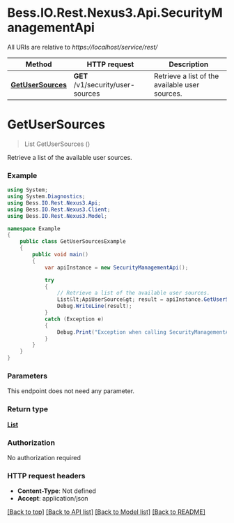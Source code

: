 # Bess.IO.Rest.Nexus3.Api.SecurityManagementApi

All URIs are relative to *https://localhost/service/rest/*

Method | HTTP request | Description
------------- | ------------- | -------------
[**GetUserSources**](SecurityManagementApi.md#getusersources) | **GET** /v1/security/user-sources | Retrieve a list of the available user sources.


<a name="getusersources"></a>
# **GetUserSources**
> List<ApiUserSource> GetUserSources ()

Retrieve a list of the available user sources.

### Example
```csharp
using System;
using System.Diagnostics;
using Bess.IO.Rest.Nexus3.Api;
using Bess.IO.Rest.Nexus3.Client;
using Bess.IO.Rest.Nexus3.Model;

namespace Example
{
    public class GetUserSourcesExample
    {
        public void main()
        {
            var apiInstance = new SecurityManagementApi();

            try
            {
                // Retrieve a list of the available user sources.
                List&lt;ApiUserSource&gt; result = apiInstance.GetUserSources();
                Debug.WriteLine(result);
            }
            catch (Exception e)
            {
                Debug.Print("Exception when calling SecurityManagementApi.GetUserSources: " + e.Message );
            }
        }
    }
}
```

### Parameters
This endpoint does not need any parameter.

### Return type

[**List<ApiUserSource>**](ApiUserSource.md)

### Authorization

No authorization required

### HTTP request headers

 - **Content-Type**: Not defined
 - **Accept**: application/json

[[Back to top]](#) [[Back to API list]](../README.md#documentation-for-api-endpoints) [[Back to Model list]](../README.md#documentation-for-models) [[Back to README]](../README.md)


